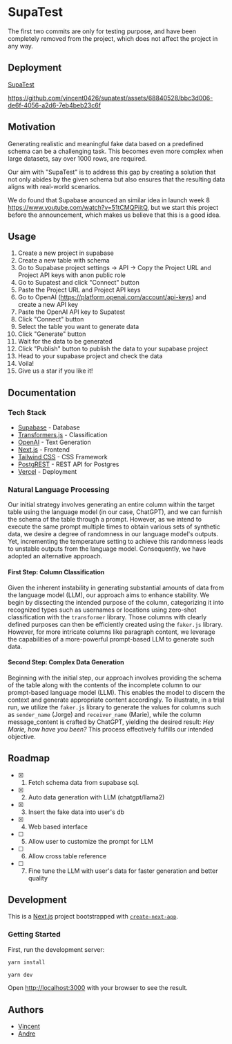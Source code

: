 # SupaTest

The first two commits are only for testing purpose, and have been completely removed from the project, which does not affect the project in any way.

## Deployment
[SupaTest](https://supatest-eight.vercel.app)




https://github.com/vincent0426/supatest/assets/68840528/bbc3d006-de6f-4056-a2d6-7eb4beb23c6f




## Motivation
Generating realistic and meaningful fake data based on a predefined schema can be a challenging task. This becomes even more complex when large datasets, say over 1000 rows, are required.

Our aim with "SupaTest" is to address this gap by creating a solution that not only abides by the given schema but also ensures that the resulting data aligns with real-world scenarios.

We do found that Supabase anounced an similar idea in launch week 8 https://www.youtube.com/watch?v=51tCMQPiitQ, but we start this project before the announcement, which makes us believe that this is a good idea.

## Usage
1. Create a new project in supabase
2. Create a new table with schema
3. Go to Supabase project settings -> API -> Copy the Project URL and Project API keys with anon public role
4. Go to Supatest and click "Connect" button
5. Paste the Project URL and Project API keys
6. Go to OpenAI (https://platform.openai.com/account/api-keys) and create a new API key
7. Paste the OpenAI API key to Supatest
8. Click "Connect" button
9. Select the table you want to generate data
10. Click "Generate" button
11. Wait for the data to be generated
12. Click "Publish" button to publish the data to your supabase project
13. Head to your supabase project and check the data
14. Voila!
15. Give us a star if you like it!

## Documentation

### Tech Stack
- [Supabase](https://supabase.io/) - Database
- [Transformers.js](https://huggingface.co/docs/transformers.js/index) - Classification
- [OpenAI](https://openai.com/) - Text Generation
- [Next.js](https://nextjs.org/) - Frontend
- [Tailwind CSS](https://tailwindcss.com/) - CSS Framework
- [PostgREST](https://postgrest.org/en/stable/) - REST API for Postgres
- [Vercel](https://vercel.com/) - Deployment
### Natural Language Processing

Our initial strategy involves generating an entire column within the target table using the language model (in our case, ChatGPT), and we can furnish the schema of the table through a prompt. However, as we intend to execute the same prompt multiple times to obtain various sets of synthetic data, we desire a degree of randomness in our language model's outputs. Yet, incrementing the temperature setting to achieve this randomness leads to unstable outputs from the language model. Consequently, we have adopted an alternative approach.

#### First Step: Column Classification

Given the inherent instability in generating substantial amounts of data from the language model (LLM), our approach aims to enhance stability. We begin by dissecting the intended purpose of the column, categorizing it into recognized types such as usernames or locations using zero-shot classification with the  `transformer` library. Those columns with clearly defined purposes can then be efficiently created using the `faker.js` library. However, for more intricate columns like paragraph content, we leverage the capabilities of a more-powerful prompt-based LLM to generate such data.

#### Second Step: Complex Data Generation

Beginning with the initial step, our approach involves providing the schema of the table along with the contents of the incomplete column to our prompt-based language model (LLM). This enables the model to discern the context and generate appropriate content accordingly. To illustrate, in a trial run, we utilize the `faker.js` library to generate the values for columns such as `sender_name` (Jorge) and `receiver_name` (Marie), while the column message_content is crafted by ChatGPT, yielding the desired result: *Hey Marie, how have you been?* This process effectively fulfills our intended objective.

## Roadmap

<!-- checkbox -->
- [x] 1. Fetch schema data from supabase sql.
- [x] 2. Auto data generation with LLM (chatgpt/llama2)
- [x] 3. Insert the fake data into user's db
- [x] 4. Web based interface
- [ ] 5. Allow user to customize the prompt for LLM
- [ ] 6. Allow cross table reference
- [ ] 7. Fine tune the LLM with user's data for faster generation and better quality

## Development

This is a [Next.js](https://nextjs.org/) project bootstrapped with [`create-next-app`](https://github.com/vercel/next.js/tree/canary/packages/create-next-app).

### Getting Started

First, run the development server:

```bash
yarn install

yarn dev
```

Open [http://localhost:3000](http://localhost:3000) with your browser to see the result.

## Authors

- [Vincent](https://github.com/vincent0426)
- [Andre](https://github.com/namwoam)
